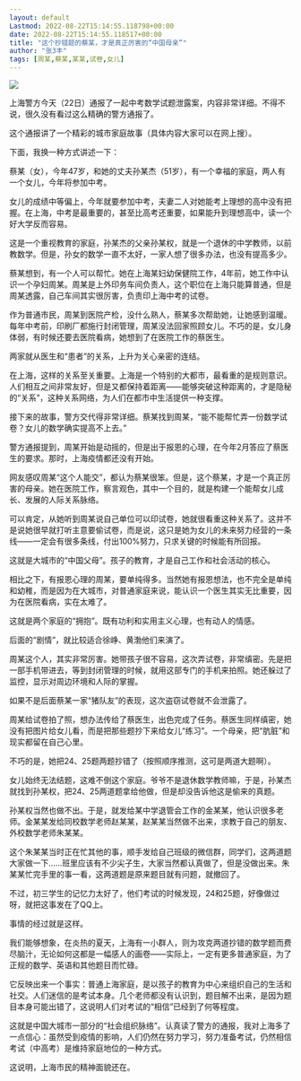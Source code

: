 ```yaml
---
layout: default
Lastmod: 2022-08-22T15:14:55.118798+00:00
date: 2022-08-22T15:14:55.118517+00:00
title: "这个抄错题的蔡某，才是真正厉害的“中国母亲”"
author: "张3丰"
tags: [周某,蔡某,某某,试卷,女儿]
---
```


![](https://images.weserv.nl/?url=https%3A//mmbiz.qpic.cn/mmbiz_jpg/3OMbCSCZjRboTdFdibzcvnAoOOeHnynbzAwc1yibaZ2EkgYEYZggrjoeU6LE65EV0nGiatMULjHrP1O59bAyx30sw/640%3Fwx_fmt%3Djpeg)

上海警方今天（22日）通报了一起中考数学试题泄露案，内容非常详细。不得不说，很久没有看过这么精确的警方通报了。

这个通报讲了一个精彩的城市家庭故事（具体内容大家可以在网上搜）。

下面，我换一种方式讲述一下：

蔡某（女），今年47岁，和她的丈夫孙某杰（51岁），有一个幸福的家庭，两人有一个女儿，今年将参加中考。

女儿的成绩中等偏上，今年就要参加中考，夫妻二人对她能考上理想的高中没有把握。在上海，中考是最重要的，甚至比高考还重要，如果能升到理想高中，读一个好大学反而容易。

这是一个重视教育的家庭，孙某杰的父亲孙某权，就是一个退休的中学教师，以前教数学。但是，孙女的数学一直不太好，一家人想了很多办法，也没有提高多少。

蔡某想到，有一个人可以帮忙。她在上海某妇幼保健院工作，4年前，她工作中认识一个孕妇周某。周某是上外印务车间负责人，这个职位在上海只能算普通，但是周某透露，自己车间其实很厉害，负责印上海中考的试卷。

作为普通市民，周某到医院产检，没什么熟人，蔡某多次帮助她，让她感到温暖。每年中考前，印刷厂都施行封闭管理，周某没法回家照顾女儿。不巧的是，女儿身体弱，有时候还要去医院看病，她想到了在医院工作的蔡医生。

两家就从医生和“患者”的关系，上升为关心亲密的连结。

在上海，这样的关系至关重要。上海是一个特别的大都市，最看重的是规则意识。人们相互之间非常友好，但是又都保持着距离——能够突破这种距离的，才是隐秘的“关系”，这种关系网络，为人们在都市中生活提供一种支撑。

接下来的故事，警方交代得非常详细。蔡某找到周某，“能不能帮忙弄一份数学试卷？女儿的数学确实提高不上去。”

警方通报提到，周某开始是动摇的，但是出于报恩的心理，在今年2月答应了蔡医生的要求。那时，上海疫情都还没有开始。

网友感叹周某“这个人能交”，都认为蔡某很笨。但是，这个蔡某，才是一个真正厉害的母亲。她在医院工作，察言观色，其中一个目的，就是构建一个能帮女儿成长、发展的人际关系脉络。

可以肯定，从她听到周某说自己单位可以印试卷，她就很看重这种关系了。这并不是说她很早就打听主意要偷试卷，而是说，这只是她为女儿的未来努力经营的一条线——一定会有很多条线，付出100%努力，只求关键的时候能有所回报。

这就是大城市的“中国父母”。孩子的教育，才是自己工作和社会活动的核心。

相比之下，有报恩心理的周某，要单纯得多。当然她有报恩想法，也不完全是单纯和幼稚，而是因为在大城市，对普通家庭来说，能认识一个医生其实无比重要，因为在医院看病，实在太难了。

这就是两个家庭的“拥抱”。既有功利和实用主义心理，也有动人的情感。 

后面的“剧情”，就比较适合徐峥、黄渤他们来演了。

周某这个人，其实非常厉害。她带孩子很不容易，这次弄试卷，非常缜密。先是把一部手机带进去，等到封闭管理的时候，就用这部专门的手机来拍照。她还躲过了监控，显示对周边环境和人际的掌握。

如果不是后面蔡某一家“猪队友”的表现，这次盗窃试卷就不会泄露了。

周某给试卷拍了照，想办法传给了蔡医生，出色完成了任务。蔡医生同样缜密，她没有把图片给女儿看，而是把那些题抄下来给女儿“练习”。一个母亲，把“肮脏”和现实都留在自己心里。

不巧的是，她把24、25题两题抄错了（按照顺序推测，这可是两道大题啊）。  

女儿始终无法结题，这难不倒这个家庭。爷爷不是退休数学教师嘛，于是，孙某杰就找到孙某权，把24、25两道题拿给他做，但是却没告诉他这是偷来的真题。  

孙某权当然也做不出。于是，就发给某中学退管会工作的金某某，他认识很多老师。金某某发给同校数学老师赵某某，赵某某当然做不出来，求教于自己的朋友、外校数学老师朱某某。

这个朱某某当时正在忙其他的事，顺手发给自己班级的微信群，同学们，这两道题大家做一下……班里应该有不少尖子生，大家当然都认真做了，但是没做出来。朱某某忙完手里的事一看，这两道题是原来题目就有问题，就撤回了。

不过，初三学生的记忆力太好了，他们考试的时候发现，24和25题，好像做过呀，就把这事发在了QQ上。

事情的经过就是这样。

我们能够想象，在炎热的夏天，上海有一小群人，则为攻克两道抄错的数学题而费尽脑汁，无论如何这都是一幅感人的画卷——实际上，一定有更多普通家庭，为了正规的数学、英语和其他题目而忙碌。

它反映出来一个事实：普通上海家庭，是以孩子的教育为中心来组织自己的生活和社交。人们迷信的是考试本身。几个老师都没有认识到，题目解不出来，是因为题目本身可能出错了，这说明人们对考试的“相信”已经到了何等程度。

这就是中国大城市一部分的“社会组织脉络”。认真读了警方的通报，我对上海多了一点信心：虽然受到疫情的影响，人们仍然在努力学习，努力准备考试，仍然相信考试（中高考）是维持家庭地位的一种方式。

这说明，上海市民的精神面貌还在。

